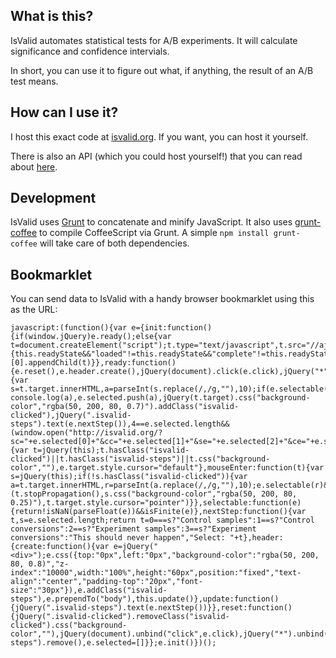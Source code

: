 ## What is this?

IsValid automates statistical tests for A/B experiments.  It will calculate significance and confidence intervials.

In short, you can use it to figure out what, if anything, the result of an A/B test means.

## How can I use it?

I host this exact code at [isvalid.org](http://isvalid.org).  If you want, you can host it yourself.

There is also an API (which you could host yourself!) that you can read about [here](https://github.com/evansolomon/IsValid.org/wiki/API).

## Development

IsValid uses [Grunt](http://gruntjs.com/) to concatenate and minify JavaScript.  It also uses [grunt-coffee](https://github.com/avalade/grunt-coffee) to compile CoffeeScript via Grunt.  A simple `npm install grunt-coffee` will take care of both dependencies.

## Bookmarklet

You can send data to IsValid with a handy browser bookmarklet using this as the URL:

    javascript:(function(){var e={init:function(){if(window.jQuery)e.ready();else{var t=document.createElement("script");t.type="text/javascript",t.src="//ajax.googleapis.com/ajax/libs/jquery/1.8.1/jquery.min.js",t.onload=t.onreadystatechange=function(){this.readyState&&"loaded"!=this.readyState&&"complete"!=this.readyState||e.ready()},document.getElementsByTagName("head")[0].appendChild(t)}},ready:function(){e.reset(),e.header.create(),jQuery(document).click(e.click),jQuery("*").hover(e.mouseEnter,e.mouseLeave)},click:function(t){var s=t.target.innerHTML,a=parseInt(s.replace(/,/g,""),10);if(e.selectable(a))return console.log(a),e.selected.push(a),jQuery(t.target).css("background-color","rgba(50, 200, 80, 0.7)").addClass("isvalid-clicked"),jQuery(".isvalid-steps").text(e.nextStep()),4==e.selected.length&&(window.open("http://isvalid.org/?sc="+e.selected[0]+"&cc="+e.selected[1]+"&se="+e.selected[2]+"&ce="+e.selected[3]),e.reset()),t.target.style.cursor="default",e.header.update(),!1},mouseLeave:function(e){var t=jQuery(this);t.hasClass("isvalid-clicked")||t.hasClass("isvalid-steps")||t.css("background-color",""),e.target.style.cursor="default"},mouseEnter:function(t){var s=jQuery(this);if(!s.hasClass("isvalid-clicked")){var a=t.target.innerHTML,r=parseInt(a.replace(/,/g,""),10);e.selectable(r)&&(t.stopPropagation(),s.css("background-color","rgba(50, 200, 80, 0.25)"),t.target.style.cursor="pointer")}},selectable:function(e){return!isNaN(parseFloat(e))&&isFinite(e)},nextStep:function(){var t,s=e.selected.length;return t=0===s?"Control samples":1==s?"Control conversions":2==s?"Experiment samples":3==s?"Experiment conversions":"This should never happen","Select: "+t},header:{create:function(){var e=jQuery("<div>");e.css({top:"0px",left:"0px","background-color":"rgba(50, 200, 80, 0.8)","z-index":"10000",width:"100%",height:"60px",position:"fixed","text-align":"center","padding-top":"20px","font-size":"30px"}),e.addClass("isvalid-steps"),e.prependTo("body"),this.update()},update:function(){jQuery(".isvalid-steps").text(e.nextStep())}},reset:function(){jQuery(".isvalid-clicked").removeClass("isvalid-clicked").css("background-color",""),jQuery(document).unbind("click",e.click),jQuery("*").unbind("mouseleave",e.mouseLeave).unbind("mouseenter",e.mouseEnter),jQuery(".isvalid-steps").remove(),e.selected=[]}};e.init()})();
